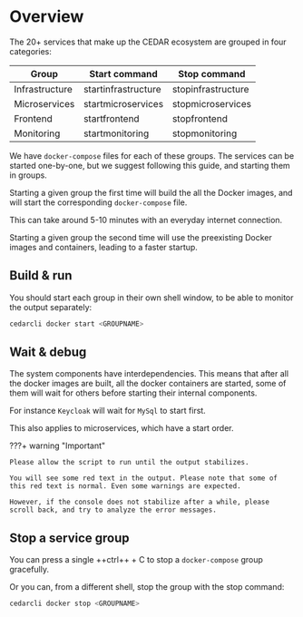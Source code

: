 # Overview

The 20+ services that make up the CEDAR ecosystem are grouped in four categories:

| Group          | Start command       | Stop command       |
| -----------    | -----------         | -----------        |
| Infrastructure | startinfrastructure | stopinfrastructure |
| Microservices  | startmicroservices  | stopmicroservices  |
| Frontend       | startfrontend       | stopfrontend       |
| Monitoring     | startmonitoring     | stopmonitoring     |

We have `docker-compose` files for each of these groups.
The services can be started one-by-one, but we suggest following this guide, and starting them in groups.

Starting a given group the first time will build the all the Docker images, and will start the corresponding `docker-compose` file.

This can take around 5-10 minutes with an everyday internet connection.

Starting a given group the second time will use the preexisting Docker images and containers, leading to a faster startup. 

## Build & run

You should start each group in their own shell window, to be able to monitor the output separately:

```sh
cedarcli docker start <GROUPNAME>
```

## Wait & debug

The system components have interdependencies.
This means that after all the docker images are built, all the docker containers are started, some of them will wait for others before starting their internal components.

For instance `Keycloak` will wait for `MySql` to start first. 

This also applies to microservices, which have a start order. 
    
???+ warning "Important"

    Please allow the script to run until the output stabilizes.
    
    You will see some red text in the output. Please note that some of this red text is normal. Even some warnings are expected.
    
    However, if the console does not stabilize after a while, please scroll back, and try to analyze the error messages.

## Stop a service group

You can press a single ++ctrl++ + C to stop a `docker-compose` group gracefully.

Or you can, from a different shell, stop the group with the stop command:

```sh
cedarcli docker stop <GROUPNAME>
```
